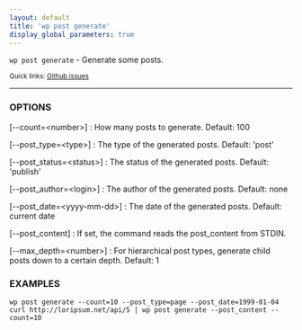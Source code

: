 ```yaml
---
layout: default
title: 'wp post generate'
display_global_parameters: true
---
```


`wp post generate` - Generate some posts.

<small>Quick links: <a href="https://github.com/wp-cli/wp-cli/issues?q=is%3Aopen+label%3Acommand%3Apost-generate+sort%3Aupdated-desc">Github issues</a></small>

<hr />

### OPTIONS

[\--count=&lt;number&gt;]
: How many posts to generate. Default: 100

[\--post_type=&lt;type&gt;]
: The type of the generated posts. Default: 'post'

[\--post_status=&lt;status&gt;]
: The status of the generated posts. Default: 'publish'

[\--post_author=&lt;login&gt;]
: The author of the generated posts. Default: none

[\--post_date=&lt;yyyy-mm-dd&gt;]
: The date of the generated posts. Default: current date

[\--post_content]
: If set, the command reads the post_content from STDIN.

[\--max_depth=&lt;number&gt;]
: For hierarchical post types, generate child posts down to a certain depth. Default: 1

### EXAMPLES

    wp post generate --count=10 --post_type=page --post_date=1999-01-04
    curl http://loripsum.net/api/5 | wp post generate --post_content --count=10



